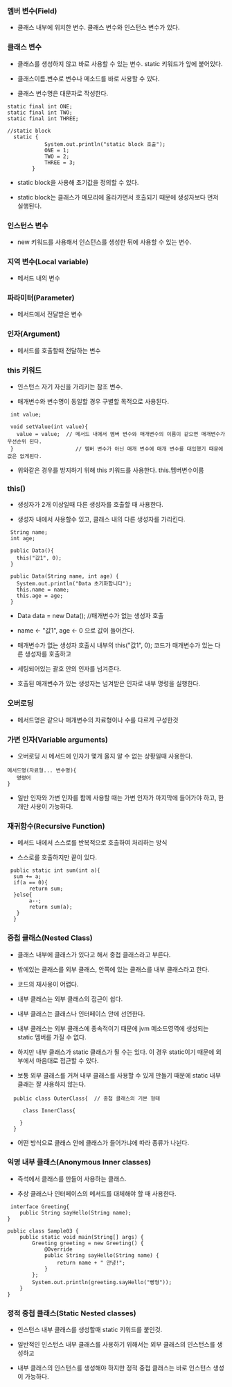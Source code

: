 ### 멤버 변수(Field)

* 클래스 내부에 위치한 변수. 클래스 변수와 인스턴스 변수가 있다.

### 클래스 변수

* 클래스를 생성하지 않고 바로 사용할 수 있는 변수. static 키워드가 앞에 붙어있다.

* 클래스이름.변수로 변수나 메소드를 바로 사용할 수 있다.

* 클래스 변수명은 대문자로 작성한다.
```
static final int ONE;
static final int TWO;
static final int THREE;

//static block
  static {
            System.out.println("static block 호출");
            ONE = 1;
            TWO = 2;
            THREE = 3;
        }
``` 
* static block을 사용해 초기값을 정의할 수 있다.

* static block는 클래스가 메모리에 올라가면서 호출되기 때문에 생성자보다 먼저 실행된다.


### 인스턴스 변수

* new 키워드를 사용해서 인스턴스를 생성한 뒤에 사용할 수 있는 변수.


### 지역 변수(Local variable)

* 메서드 내의 변수


### 파라미터(Parameter)

* 메서드에서 전달받은 변수


### 인자(Argument)
 
* 메서드를 호출할때 전달하는 변수


### this 키워드

* 인스턴스 자기 자신을 가리키는 참조 변수.

* 매개변수와 변수명이 동일할 경우 구별할 목적으로 사용된다.
```
 int value;

 void setValue(int value){
   value = value;  // 메서드 내에서 멤버 변수와 매개변수의 이름이 같으면 매개변수가 우선순위 된다. 
 }                    // 멤버 변수가 아닌 매개 변수에 매개 변수를 대입했기 때문에 값은 없게된다.
```
 
* 위와같은 경우를 방지하기 위해 this 키워드를 사용한다. this.멤버변수이름


### this()

* 생성자가 2개 이상일때 다른 생성자를 호출할 때 사용한다.

* 생성자 내에서 사용할수 있고, 클래스 내의 다른 생성자를 가리킨다.

```
 String name;
 int age;

 public Data(){
   this("값1", 0);
 }

 public Data(String name, int age) {
   System.out.println("Data 초기화합니다");
   this.name = name;
   this.age = age;
 }
```

* Data data = new Data(); //매개변수가 없는 생성자 호출

* name <- "값1",  age <- 0 으로 값이 들어간다. 

* 매개변수가 없는 생성자 호출시 내부의 this("값1", 0); 코드가 매개변수가 있는 다른 생성자를 호출하고

* 세팅되어있는 괄호 안의 인자를 넘겨준다.

* 호출된 매개변수가 있는 생성자는 넘겨받은 인자로 내부 명령을 실행한다.

   
### 오버로딩

* 메서드명은 같으나 매개변수의 자료형이나 수를 다르게 구성한것


### 가변 인자(Variable arguments)

* 오버로딩 시 메서드에 인자가 몇개 올지 알 수 없는 상황일때 사용한다.
```
메서드명(자료형... 변수명){
   명령어
}
```
* 일반 인자와 가변 인자를 함께 사용할 때는 가변 인자가 마지막에 들어가야 하고, 한개만 사용이 가능하다.

 
### 재귀함수(Recursive Function)

* 메서드 내에서 스스로를 반복적으로 호출하여 처리하는 방식

* 스스로를 호출하지만 끝이 있다.
```
 public static int sum(int a){
  sum += a;
  if(a == 0){
       return sum;
  }else{
       a--;
       return sum(a);
   }
  }
```  

### 중첩 클래스(Nested Class)

* 클래스 내부에 클래스가 있다고 해서 중첩 클래스라고 부른다.

* 밖에있는 클래스를 외부 클래스, 안쪽에 있는 클래스를 내부 클래스라고 한다.

* 코드의 재사용이 어렵다.

* 내부 클래스는 외부 클래스의 접근이 쉽다.

* 내부 클래스는 클래스나 인터페이스 안에 선언한다.

* 내부 클래스는 외부 클래스에 종속적이기 때문에 jvm 메소드영역에 생성되는 static 멤버를 가질 수 없다.

* 하지만 내부 클래스가 static 클래스가 될 수는 있다. 이 경우 static이기 때문에 외부에서 마음대로 접근할 수 있다.

* 보통 외부 클래스를 거쳐 내부 클래스를 사용할 수 있게 만들기 때문에 static 내부 클래는 잘 사용하지 않는다.

```
  public class OuterClass{  // 중첩 클래스의 기본 형태
  
     class InnerClass{
   
    }
  }
```
* 어떤 방식으로 클래스 안에 클래스가 들어가냐에 따라 종류가 나뉜다. 


### 익명 내부 클래스(Anonymous Inner classes)

* 즉석에서 클래스를 만들어 사용하는 클래스.

* 추상 클래스나 인터페이스의 메서드를 대체해야 할 때 사용한다.
```
 interface Greeting{
    public String sayHello(String name);
}

public class Sample03 {
    public static void main(String[] args) {
        Greeting greeting = new Greeting() {
            @Override
            public String sayHello(String name) {
                return name + " 안녕!";
            }
        };
        System.out.println(greeting.sayHello("빵형"));
    }
}
```

### 정적 중첩 클래스(Static Nested classes)

* 인스턴스 내부 클래스를 생성할때 static 키워드를 붙인것.

* 일반적인 인스턴스 내부 클래스를 사용하기 위해서는 외부 클래스의 인스턴스를 생성하고

* 내부 클래스의 인스턴스를 생성해야 하지만 정적 중첩 클래스는 바로 인스턴스 생성이 가능하다.
